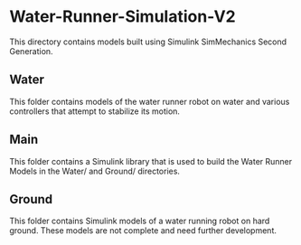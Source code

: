 Water-Runner-Simulation-V2
==========================

This directory contains models built using Simulink SimMechanics Second Generation.

Water
-----

This folder contains models of the water runner robot on water and various controllers that attempt to stabilize its motion.

Main
----

This folder contains a Simulink library that is used to build the Water Runner Models in the Water/ and Ground/ directories.

Ground
------

This folder contains Simulink models of a water running robot on hard ground. These models are not complete and need further development.
